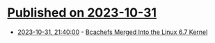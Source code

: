 # [Published on 2023-10-31](index.md)

* [2023-10-31, 21:40:00](https://linux.slashdot.org/story/23/10/31/215248/bcachefs-merged-into-the-linux-67-kernel?utm_source=rss1.0mainlinkanon&utm_medium=feed) - [Bcachefs Merged Into the Linux 6.7 Kernel](https://linux.slashdot.org/story/23/10/31/215248/bcachefs-merged-into-the-linux-67-kernel?utm_source=rss1.0mainlinkanon&utm_medium=feed)
